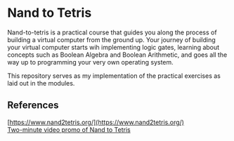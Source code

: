 # Nand to Tetris

Nand-to-tetris is a practical course that guides you along the process of building a virtual computer from the ground up.
Your journey of building your virtual computer starts wih implementing logic gates, learning about concepts such as Boolean Algebra and Boolean Arithmetic, and goes all the way up to programming your very own operating system.

This repository serves as my implementation of the practical exercises as laid out in the modules.

## References

[https://www.nand2tetris.org/](https://www.nand2tetris.org/)  
[Two-minute video promo of Nand to Tetris](https://www.youtube.com/watch?v=wTl5wRDT0CU&feature=youtu.be)
